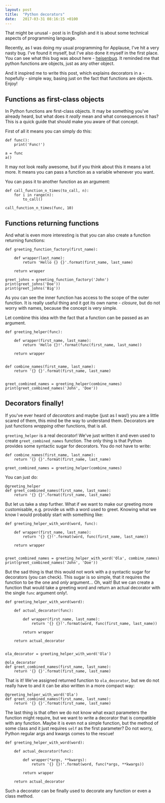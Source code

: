```yaml
---
layout: post
title:  "Python decorators"
date:   2017-03-31 08:16:15 +0100
---
```


That might be unusal - post is in English and it is about some technical aspects of programming language.

Recently, as I was doing my usual programming for Applause, I've hit a very nasty bug. I've found it myself, but I've also done it myself in the first place. 
You can see what this bug was about here - [heisenbug](https://gist.github.com/jasisz/485589e842bdfa7f4116c2f3591d05a4). It reminded me that python functions are objects, just as any other object.

And it inspired me to write this post, which explains decorators in a - hopefully - simple way, basing just on the fact that functions are objects. Enjoy!


Functions as first-class objects
--------------------------------

In Python functions are first-class objects. It may be something you've already heard, but what does it *really* mean and what consequences it has? This is a quick guide that should make you aware of that concept.

First of all it means you can simply do this:

    def func():
        print('Func!')
    
    a = func
    a()

It may not look really awesome, but if you think about this it means a lot more. It means you can pass a function as a variable whenever you want.

You can pass it to another function as an argument:

    def call_function_n_times(to_call, n):
        for i in range(n):
            to_call()
    
    call_function_n_times(func, 10)

Functions returning functions
-----------------------------

And what is even more interesting is that you can also create a function returning functions:

    def greeting_function_factory(first_name):
        
        def wrapper(last_name):
            return 'Hello {} {}'.format(first_name, last_name)
    
        return wrapper
    
    greet_johns = greeting_function_factory('John')
    print(greet_johns('Doe'))
    print(greet_johns('Big'))


As you can see the inner function has access to the scope of the outer function. It is really useful thing and it got its own name - _closure_, but do not worry with names, because the concept is very simple.

Let combine this idea with the fact that a function can be passed as an argument.

    def greeting_helper(func):
    
        def wrapper(first_name, last_name):
            return 'Hello {}!'.format(func(first_name, last_name))
    
        return wrapper
    
    
    def combine_names(first_name, last_name):
        return '{} {}'.format(first_name, last_name)


    greet_combined_names = greeting_helper(combine_names)
    print(greet_combined_names('John', 'Doe'))


Decorators finally!
-------------------

If you've ever heard of *decorators* and maybe (just as I was!) you are a little scared of them, this mind be the way to understand them. Decorators are just functions _wrapping_ other functions, that is all.

`greeting_helper` is a real decorator! We've just written it and even used to create `greet_combined_names` function.
The only thing is that Python provides some syntactic sugar for decorators. You do not have to write:

    def combine_names(first_name, last_name):
        return '{} {}'.format(first_name, last_name)
    
    greet_combined_names = greeting_helper(combine_names)


You can just do:

    @greeting_helper
    def greet_combined_names(first_name, last_name):
        return '{} {}'.format(first_name, last_name)

But let us take a step further. What if we want to make our greeting more customisable, e.g. provide us with a word used to greet.
Knowing what we know I would probably start with something like:

    def greeting_helper_with_word(word, func):
    
        def wrapper(first_name, last_name):
            return '{} {}!'.format(word, func(first_name, last_name))
    
        return wrapper
    
    
    greet_combined_names = greeting_helper_with_word('Ola', combine_names)
    print(greet_combined_names('John', 'Doe'))

But the sad thing is that this would not work with a `@` syntactic sugar for decorators (you can check). This sugar is so simple, that it requires the function to be the one and *only* argument...
Oh, wait! But we can create a function that would take a greeting word and return an actual decorator with the single `func` argument only!.

    def greeting_helper_with_word(word):
    
        def actual_decorator(func):
    
            def wrapper(first_name, last_name):
                return '{} {}!'.format(word, func(first_name, last_name))
    
            return wrapper
    
        return actual_decorator


    ola_decorator = greeting_helper_with_word('Ola')
    
    @ola_decorator
    def greet_combined_names(first_name, last_name):
        return '{} {}'.format(first_name, last_name)


That is it! We've assigned returned function to `ola_decorator`, but we do not really have to and it can be also written in a more compact way:

    @greeting_helper_with_word('Ola')
    def greet_combined_names(first_name, last_name):
        return '{} {}'.format(first_name, last_name)

The last thing is that often we do not know what exact parameters the function might require, but we want to write a decorator that is compatible with any function. Maybe it is even not a simple function, but the method of some class and it just requires `self` as the first parameter?
Do not worry, Python regular args and kwargs comes to the rescue!

    def greeting_helper_with_word(word):
    
        def actual_decorator(func):
    
            def wrapper(*args, **kwargs):
                return '{} {}!'.format(word, func(*args, **kwargs))
    
            return wrapper
    
        return actual_decorator

Such a decorator can be finally used to decorate any function or even a class method.